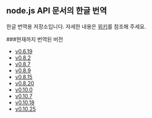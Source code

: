 node.js API 문서의 한글 번역
---

한글 번역용 저장소입니다. 
자세한 내용은 [위키](https://github.com/outsideris/node/wiki/translate-Korean)를 참조해 주세요.

###현재까지 번역된 버전

* [v0.6.19](https://github.com/outsideris/node/tree/v0.6.19-ko)
* [v0.8.2](https://github.com/outsideris/node/tree/v0.8.2-ko)
* [v0.8.7](https://github.com/outsideris/node/tree/v0.8.7-ko)
* [v0.8.9](https://github.com/outsideris/node/tree/v0.8.9-ko)
* [v0.8.15](https://github.com/outsideris/node/tree/v0.8.15-ko)
* [v0.8.20](https://github.com/outsideris/node/tree/v0.8.20-ko)
* [v0.10.0](https://github.com/outsideris/node/tree/v0.10.0-ko)
* [v0.10.7](https://github.com/outsideris/node/tree/v0.10.7-ko)
* [v0.10.18](https://github.com/outsideris/node/tree/v0.10.18-ko)
* [v0.10.25](https://github.com/outsideris/node/tree/v0.10.25-ko)
